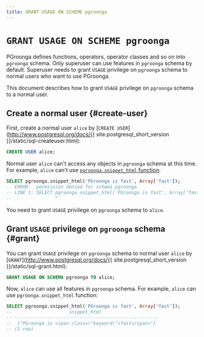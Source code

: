 ```yaml
---
title: GRANT USAGE ON SCHEME pgroonga
---
```


# `GRANT USAGE ON SCHEME pgroonga`

PGroonga defines functions, operators, operator classes and so on into `pgroonga` schema. Only superuser can use features in `pgroonga` schema by default. Superuser needs to grant `USAGE` privilege on `pgroonga` schema to normal users who want to use PGroonga.

This document describes how to grant `USAGE` privilege on `pgroonga` schema to a normal user.

## Create a normal user {#create-user}

First, create a normal user `alice` by [`CREATE USER`](http://www.postgresql.org/docs/{{ site.postgresql_short_version }}/static/sql-createuser.html):

```sql
CREATE USER alice;
```

Normal user `alice` can't access any objects in `pgroonga` schema at this time. For example, `alice` can't use [`pgroonga.snippet_html` function](functions/pgroonga-snippet-html.html):

```sql
SELECT pgroonga.snippet_html('PGroonga is fast', Array['fast']);
-- ERROR:  permission denied for schema pgroonga
-- LINE 1: SELECT pgroonga.snippet_html('PGroonga is fast', Array['fast...
--                ^
```

You need to grant `USAGE` privilege on `pgroonga` schema to `alice`.

## Grant `USAGE` privilege on `pgroonga` schema {#grant}

You can grant `USAGE` privilege on `pgroonga` schema to normal user `alice` by [`GRANT`](http://www.postgresql.org/docs/{{ site.postgresql_short_version }}/static/sql-grant.html):

```sql
GRANT USAGE ON SCHEMA pgroonga TO alice;
```

Now, `alice` can use all features in `pgroonga` schema. For example, `alice` can use `pgroonga.snippet_html` function:

```sql
SELECT pgroonga.snippet_html('PGroonga is fast', Array['fast']);
--                     snippet_html                     
-- -----------------------------------------------------
--  {"PGroonga is <span class=\"keyword\">fast</span>"}
-- (1 row)
```

